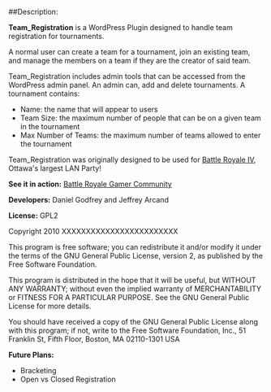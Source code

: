 ##Description: 

**Team_Registration** is a WordPress Plugin designed to handle team registration for tournaments. 

A normal user can create a team for a tournament, join an existing team, and manage the members on a team if they are the creator of said team.

Team_Registration includes admin tools that can be accessed from the WordPress admin panel. An admin can, add and delete tournaments. A tournament contains:
	
+ Name: the name that will appear to users
+ Team Size: the maximum number of people that can be on a given team in the tournament
+ Max Number of Teams: the maximum number of teams allowed to enter the tournament

Team_Registration was originally designed to be used for [Battle Royale IV](http://www.battleroyale.ca), Ottawa's largest LAN Party!

**See it in action:** [Battle Royale Gamer Community](http://www.community.battleroyale.ca) 

**Developers:** Daniel Godfrey and Jeffrey Arcand

**License:** GPL2

   Copyright 2010  XXXXXXXXXXXXXXXXXXXXXXXX

This program is free software; you can redistribute it and/or modify
it under the terms of the GNU General Public License, version 2, as 
published by the Free Software Foundation.

This program is distributed in the hope that it will be useful,
but WITHOUT ANY WARRANTY; without even the implied warranty of
MERCHANTABILITY or FITNESS FOR A PARTICULAR PURPOSE.  See the
GNU General Public License for more details.

You should have received a copy of the GNU General Public License
along with this program; if not, write to the Free Software
Foundation, Inc., 51 Franklin St, Fifth Floor, Boston, MA  02110-1301  USA

**Future Plans:**

+ Bracketing
+ Open vs Closed Registration
	